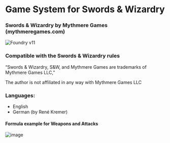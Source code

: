 # Game System for Swords & Wizardry 
### Swords & Wizardry by Mythmere Games (mythmeregames.com)
![Foundry v11](https://img.shields.io/badge/foundry-v11-green)

### Compatible with the Swords & Wizardry rules

“Swords & Wizardry, S&W, and Mythmere Games are trademarks of Mythmere Games LLC,”

The author is not affiliated in any way with Mythmere Games LLC

### Languages: 

 - English
 - German (by René Kremer)

#### Formula example for Weapons and Attacks
![image](https://github.com/tomski80/swords-wizardry/assets/26262858/a6f5727b-ae8c-4ce8-8039-d2f9d2e46eae)
